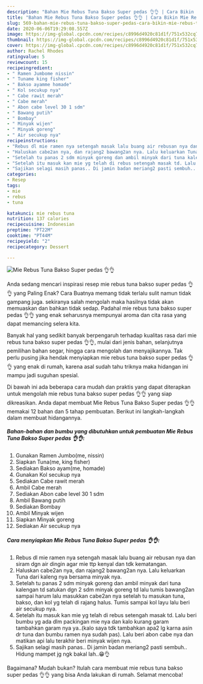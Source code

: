 ```yaml
---
description: "Bahan Mie Rebus Tuna Bakso Super pedas 👌👌 | Cara Bikin Mie Rebus Tuna Bakso Super pedas 👌👌 Yang Bikin Ngiler"
title: "Bahan Mie Rebus Tuna Bakso Super pedas 👌👌 | Cara Bikin Mie Rebus Tuna Bakso Super pedas 👌👌 Yang Bikin Ngiler"
slug: 569-bahan-mie-rebus-tuna-bakso-super-pedas-cara-bikin-mie-rebus-tuna-bakso-super-pedas-yang-bikin-ngiler
date: 2020-06-06T19:29:08.557Z
image: https://img-global.cpcdn.com/recipes/c8996d4920c81d1f/751x532cq70/mie-rebus-tuna-bakso-super-pedas-👌👌-foto-resep-utama.jpg
thumbnail: https://img-global.cpcdn.com/recipes/c8996d4920c81d1f/751x532cq70/mie-rebus-tuna-bakso-super-pedas-👌👌-foto-resep-utama.jpg
cover: https://img-global.cpcdn.com/recipes/c8996d4920c81d1f/751x532cq70/mie-rebus-tuna-bakso-super-pedas-👌👌-foto-resep-utama.jpg
author: Rachel Rhodes
ratingvalue: 5
reviewcount: 15
recipeingredient:
- " Ramen Jumbome nissin"
- " Tuname king fisher"
- " Bakso ayamme homade"
- " Kol secukup nya"
- " Cabe rawit merah"
- " Cabe merah"
- " Abon cabe level 30 1 sdm"
- " Bawang putih"
- " Bombay"
- " Minyak wijen"
- " Minyak goreng"
- " Air secukup nya"
recipeinstructions:
- "Rebus dl mie ramen nya setengah masak lalu buang air rebusan nya dan siram dgn air dingin agar mie ttp kenyal dan tdk kematangan."
- "Haluskan cabe2an nya, dan rajang2 bawang2an nya. Lalu keluarkan Tuna dari kaleng nya bersama minyak nya."
- "Setelah tu panas 2 sdm minyak goreng dan ambil minyak dari tuna kalengan td satukan dgn 2 sdm minyak goreng td lalu tumis bawang2an sampai harum lalu masukkan cabe2an nya setelah tu masukan tuna, bakso, dan kol yg telah di rajang halus. Tumis sampai kol layu lalu beri air secukup nya."
- "Setelah itu masuk kan mie yg telah di rebus setengah masak td. Lalu beri bumbu yg ada dlm packingan mie nya dan kalo kurang garam tambahkan garam nya ya..(kalo saya tdk tambahkan apa2 lg karna asin dr tuna dan bumbu ramen nya sudah pas). Lalu beri abon cabe nya dan matikan api lalu terakhir beri minyak wijen nya."
- "Sajikan selagi masih panas.. Di jamin badan meriang2 pasti sembuh.. Hidung mampet jg ngk bakal lah..😁👌"
categories:
- Resep
tags:
- mie
- rebus
- tuna

katakunci: mie rebus tuna 
nutrition: 137 calories
recipecuisine: Indonesian
preptime: "PT22M"
cooktime: "PT44M"
recipeyield: "2"
recipecategory: Dessert

---
```



![Mie Rebus Tuna Bakso Super pedas 👌👌](https://img-global.cpcdn.com/recipes/c8996d4920c81d1f/751x532cq70/mie-rebus-tuna-bakso-super-pedas-👌👌-foto-resep-utama.jpg)

Anda sedang mencari inspirasi resep mie rebus tuna bakso super pedas 👌👌 yang Paling Enak? Cara Buatnya memang tidak terlalu sulit namun tidak gampang juga. sekiranya salah mengolah maka hasilnya tidak akan memuaskan dan bahkan tidak sedap. Padahal mie rebus tuna bakso super pedas 👌👌 yang enak seharusnya mempunyai aroma dan cita rasa yang dapat memancing selera kita.

Banyak hal yang sedikit banyak berpengaruh terhadap kualitas rasa dari mie rebus tuna bakso super pedas 👌👌, mulai dari jenis bahan, selanjutnya pemilihan bahan segar, hingga cara mengolah dan menyajikannya. Tak perlu pusing jika hendak menyiapkan mie rebus tuna bakso super pedas 👌👌 yang enak di rumah, karena asal sudah tahu triknya maka hidangan ini mampu jadi suguhan spesial.




Di bawah ini ada beberapa cara mudah dan praktis yang dapat diterapkan untuk mengolah mie rebus tuna bakso super pedas 👌👌 yang siap dikreasikan. Anda dapat membuat Mie Rebus Tuna Bakso Super pedas 👌👌 memakai 12 bahan dan 5 tahap pembuatan. Berikut ini langkah-langkah dalam membuat hidangannya.

<!--inarticleads1-->

##### Bahan-bahan dan bumbu yang dibutuhkan untuk pembuatan Mie Rebus Tuna Bakso Super pedas 👌👌:

1. Gunakan  Ramen Jumbo(me, nissin)
1. Siapkan  Tuna(me, king fisher)
1. Sediakan  Bakso ayam(me, homade)
1. Gunakan  Kol secukup nya
1. Sediakan  Cabe rawit merah
1. Ambil  Cabe merah
1. Sediakan  Abon cabe level 30 1 sdm
1. Ambil  Bawang putih
1. Sediakan  Bombay
1. Ambil  Minyak wijen
1. Siapkan  Minyak goreng
1. Sediakan  Air secukup nya




<!--inarticleads2-->

##### Cara menyiapkan Mie Rebus Tuna Bakso Super pedas 👌👌:

1. Rebus dl mie ramen nya setengah masak lalu buang air rebusan nya dan siram dgn air dingin agar mie ttp kenyal dan tdk kematangan.
1. Haluskan cabe2an nya, dan rajang2 bawang2an nya. Lalu keluarkan Tuna dari kaleng nya bersama minyak nya.
1. Setelah tu panas 2 sdm minyak goreng dan ambil minyak dari tuna kalengan td satukan dgn 2 sdm minyak goreng td lalu tumis bawang2an sampai harum lalu masukkan cabe2an nya setelah tu masukan tuna, bakso, dan kol yg telah di rajang halus. Tumis sampai kol layu lalu beri air secukup nya.
1. Setelah itu masuk kan mie yg telah di rebus setengah masak td. Lalu beri bumbu yg ada dlm packingan mie nya dan kalo kurang garam tambahkan garam nya ya..(kalo saya tdk tambahkan apa2 lg karna asin dr tuna dan bumbu ramen nya sudah pas). Lalu beri abon cabe nya dan matikan api lalu terakhir beri minyak wijen nya.
1. Sajikan selagi masih panas.. Di jamin badan meriang2 pasti sembuh.. Hidung mampet jg ngk bakal lah..😁👌




Bagaimana? Mudah bukan? Itulah cara membuat mie rebus tuna bakso super pedas 👌👌 yang bisa Anda lakukan di rumah. Selamat mencoba!
